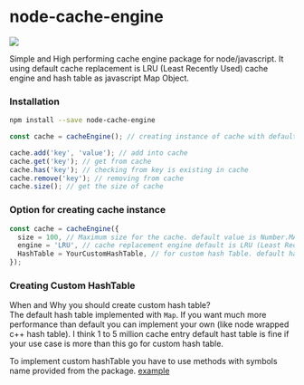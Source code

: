 # node-cache-engine

[![](https://github.com/benhurdavies/node-cache-engine/workflows/Test%20CI/badge.svg?branch=master)](https://github.com/benhurdavies/node-cache-engine/actions?query=workflow%3A%22Test+CI%22)

Simple and High performing cache engine package for node/javascript. It using default cache replacement is LRU (Least Recently Used) cache engine and hash table as javascript Map Object.

### Installation

```bash
npm install --save node-cache-engine
```

```javascript
const cache = cacheEngine(); // creating instance of cache with default configuration

cache.add('key', 'value'); // add into cache
cache.get('key'); // get from cache
cache.has('key'); // checking from key is existing in cache
cache.remove('key'); // removing from cache
cache.size(); // get the size of cache
```

### Option for creating cache instance

```javascript
const cache = cacheEngine({
  size = 100, // Maximum size for the cache. default value is Number.MAX_SAFE_INTEGER
  engine = 'LRU', // cache replacement engine default is LRU (Least Recently Used)
  HashTable = YourCustomHashTable, // for custom hash Table. default hastTable is 'src/dataStructure/HashTable.js'
}); 
```

### Creating Custom HashTable
When and Why you should create custom hash table?  
The default hash table implemented with `Map`. If you want much more performance than default you can implement your own (like node wrapped c++ hash table). I think 1 to 5 million cache entry default hast table is fine if your use case is more than this go for custom hash table.  

To implement custom hashTable you have to use methods with symbols name provided from the package. [example](src/featureTest/customHashTable.test.js)

